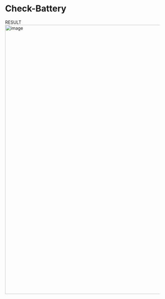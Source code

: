# Check-Battery
RESULT
<img width="873" alt="image" src="https://github.com/user-attachments/assets/65efebaa-6bdf-4a67-9528-dfeb418c807b" />
